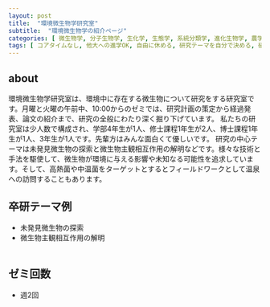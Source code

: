 ```yaml
---
layout: post
title:  "環境微生物学研究室"
subtitle:  "環境微生物学の紹介ページ"
categories: [ 微生物学, 分子生物学, 生化学, 生態学, 系統分類学, 進化生物学, 農学, バイオインフォマティクス ]
tags: [ コアタイムなし, 他大への進学OK, 自由に休める, 研究テーマを自分で決める, 研究テーマが与えられる, イベントあり,自分のデスクがある,ゼミ英語 ]
---
```


## about
環境微生物学研究室は、環境中に存在する微生物について研究をする研究室です。月曜と火曜の午前中、10:00からのゼミでは、研究計画の策定から経過発表、論文の紹介まで、研究の全般にわたり深く掘り下げています。
私たちの研究室は少人数で構成され、学部4年生が1人、修士課程1年生が2人、博士課程1年生が1人、3年生が1人です。先輩方はみんな面白くて優しいです。
研究の中心テーマは未発見微生物の探索と微生物主観相互作用の解明などです。様々な技術と手法を駆使して、微生物が環境に与える影響や未知なる可能性を追求しています。そして、高熱菌や中温菌をターゲットとするとフィールドワークとして温泉への訪問することもあります。

## 卒研テーマ例
- 未発見微生物の探索
- 微生物主観相互作用の解明
<br /><br />

## ゼミ回数
- 週2回
<br /><br />
